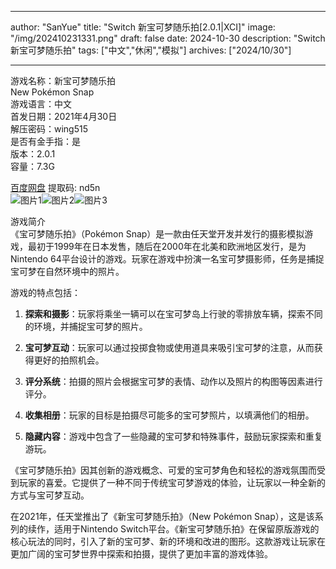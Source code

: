 
---
author: "SanYue"
title: "Switch 新宝可梦随乐拍[2.0.1|XCI]"
image: "/img/202410231331.png"
draft: false
date: 2024-10-30
description: "Switch 新宝可梦随乐拍"
tags: ["中文","休闲","模拟"]
archives: ["2024/10/30"]

---

游戏名称：新宝可梦随乐拍   
New Pokémon Snap    
游戏语言：中文  
首发日期：2021年4月30日  
解压密码：wing515  
是否有金手指：是  
版本：2.0.1   
容量：7.3G

[百度网盘](https://pan.baidu.com/s/1Xaea25Gc3ZF9vnkGj0eQLw) 提取码: nd5n  
![图片1](/img/content-/img04.jpg)![图片2](/img/e39f3d57.jpg)![图片3](/img/b6eb8e1b.jpg)  

游戏简介  
《宝可梦随乐拍》（Pokémon Snap）是一款由任天堂开发并发行的摄影模拟游戏，最初于1999年在日本发售，随后在2000年在北美和欧洲地区发行，是为Nintendo 64平台设计的游戏。玩家在游戏中扮演一名宝可梦摄影师，任务是捕捉宝可梦在自然环境中的照片。

游戏的特点包括：

1. **探索和摄影**：玩家将乘坐一辆可以在宝可梦岛上行驶的零排放车辆，探索不同的环境，并捕捉宝可梦的照片。

2. **宝可梦互动**：玩家可以通过投掷食物或使用道具来吸引宝可梦的注意，从而获得更好的拍照机会。

3. **评分系统**：拍摄的照片会根据宝可梦的表情、动作以及照片的构图等因素进行评分。

4. **收集相册**：玩家的目标是拍摄尽可能多的宝可梦照片，以填满他们的相册。

5. **隐藏内容**：游戏中包含了一些隐藏的宝可梦和特殊事件，鼓励玩家探索和重复游玩。

《宝可梦随乐拍》因其创新的游戏概念、可爱的宝可梦角色和轻松的游戏氛围而受到玩家的喜爱。它提供了一种不同于传统宝可梦游戏的体验，让玩家以一种全新的方式与宝可梦互动。

在2021年，任天堂推出了《新宝可梦随乐拍》（New Pokémon Snap），这是该系列的续作，适用于Nintendo Switch平台。《新宝可梦随乐拍》在保留原版游戏的核心玩法的同时，引入了新的宝可梦、新的环境和改进的图形。这款游戏让玩家在更加广阔的宝可梦世界中探索和拍摄，提供了更加丰富的游戏体验。
